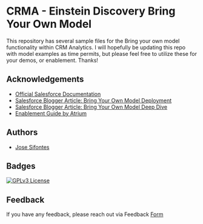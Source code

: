 
# CRMA - Einstein Discovery Bring Your Own Model

This repository has several sample files for the Bring your own model functionality within CRM Analytics. I will hopefully be updating this repo with model examples as time permits, but please feel free to utilize these for your demos, or enablement. Thanks!



## Acknowledgements

 - [Official Salesforce Documentation](https://help.salesforce.com/s/articleView?id=sf.bi_edd_model_upload.htm&type=5)
 - [Salesforce Blogger Article: Bring Your Own Model Deployment](https://www.salesforceblogger.com/2022/11/01/einstein-discovery-bring-your-own-model-deployment/)
 - [Salesforce Blogger Article: Bring Your Own Model Deep Dive](https://www.salesforceblogger.com/2022/10/25/einstein-discovery-bring-your-own-model-deep-dive/)
 - [Enablement Guide by Atrium](https://atrium.ai/resources/how-to-plug-your-own-machine-learning-external-models-byom-in-salesforce/)


## Authors

- [Jose Sifontes](https://www.github.com/josers18)


## Badges

[![GPLv3 License](https://img.shields.io/badge/License-GPL%20v3-yellow.svg)](https://opensource.org/licenses/)



## Feedback

If you have any feedback, please reach out via Feedback [Form](https://github.com/josers18/Salesforce/issues/new/choose) 

